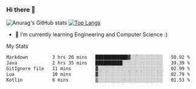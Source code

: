 ### Hi there 👋

![Anurag's GitHub stats](https://github-readme-stats.vercel.app/api?username=MatteoIorio11&show_icons=true&theme=dark) 
[![Top Langs](https://github-readme-stats.vercel.app/api/top-langs/?username=MatteoIorio11&theme=dark)](https://github.com/MatteoIorio11/github-readme-stats)

- 🌱 I’m currently learning Engineering and Computer Science :)

<!--
**MatteoIorio11/MatteoIorio11** is a ✨ _special_ ✨ repository because its `README.md` (this file) appears on your GitHub profile.

Here are some ideas to get you started:

- 🔭 I’m currently working on ...
- 🌱 I’m currently learning ...
- 👯 I’m looking to collaborate on ...
- 🤔 I’m looking for help with ...
- 💬 Ask me about ...
- 📫 How to reach me: ...
- 😄 Pronouns: ...
- ⚡ Fun fact: ...
-->
My Stats
<!--START_SECTION:waka-->

```txt
Markdown         3 hrs 20 mins   ████████████▓░░░░░░░░░░░░   50.92 %
Java             2 hrs 35 mins   ██████████░░░░░░░░░░░░░░░   39.39 %
GitIgnore file   11 mins         ▓░░░░░░░░░░░░░░░░░░░░░░░░   02.99 %
Lua              10 mins         ▓░░░░░░░░░░░░░░░░░░░░░░░░   02.79 %
Kotlin           6 mins          ▒░░░░░░░░░░░░░░░░░░░░░░░░   01.53 %
```

<!--END_SECTION:waka-->
